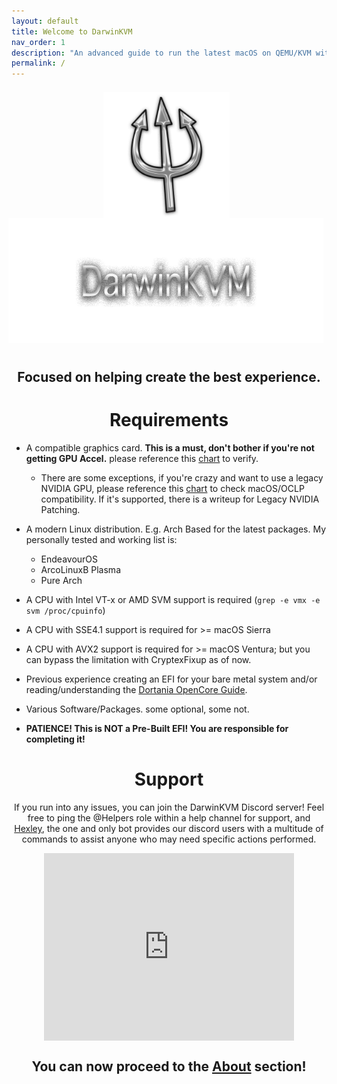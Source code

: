 ```yaml
---
layout: default
title: Welcome to DarwinKVM
nav_order: 1
description: "An advanced guide to run the latest macOS on QEMU/KVM with libvirtd/Virt-Manager, Includes GPU Passthrough, and various write-ups for deep customization."
permalink: /
---
```


<style>
  .alignment_img {
    position: relative;
    top: +7px;
    left: -4px;
  }

  .alignment_img_alt {
    position: relative;
    left: -5px;
    bottom: +10px;
  }
</style>

<p align="center">
  <img src="./assets/DarwinKVMLogo.png" width="40%" height="40%" class="alignment_img">
</p>

<p align="center">
  <img width="650" height="200" src="./assets/HeaderTextOnly.png" class="alignment_img_alt">
</p>

<h2 align="center">Focused on helping create the best experience.</h2>

<h1 align="center">Requirements</h1>

* A compatible graphics card. <b>This is a must, don't bother if you're not getting GPU Accel.</b> please reference this <a href="docs/11-GPUSupport/01-AMD">chart</a> to verify.
  * There are some exceptions, if you're crazy and want to use a legacy NVIDIA GPU, please reference this <a href="docs/11-GPUSupport/02-NVIDIA">chart</a> to check macOS/OCLP compatibility. If it's supported, there is a writeup for Legacy NVIDIA Patching.

* A modern Linux distribution. E.g. Arch Based for the latest packages. My personally tested and working list is:
  * EndeavourOS
  * ArcoLinuxB Plasma
  * Pure Arch

* A CPU with Intel VT-x or AMD SVM support is required (`grep -e vmx -e svm /proc/cpuinfo`)

* A CPU with SSE4.1 support is required for >= macOS Sierra

* A CPU with AVX2 support is required for >= macOS Ventura; but you can bypass the limitation with CryptexFixup as of now.

* Previous experience creating an EFI for your bare metal system and/or reading/understanding the [Dortania OpenCore Guide](https://dortania.github.io/OpenCore-Install-Guide/).

* Various Software/Packages. some optional, some not.

* <b>PATIENCE! This is NOT a Pre-Built EFI! You are responsible for completing it!</b>

<h1 align="center">Support</h1>

<p align="center">If you run into any issues, you can join the DarwinKVM Discord server! Feel free to ping the @Helpers role within a help channel for support, and <a href="https://github.com/royalgraphx/Hexley">Hexley</a>, the one and only bot provides our discord users with a multitude of commands to assist anyone who may need specific actions performed.</p>

<div style="display: flex; justify-content: center; align-items: center;">
    <iframe src="https://discord.com/widget?id=1131552514412654683&theme=dark" width="400" height="300" allowtransparency="true" frameborder="0" sandbox="allow-popups allow-popups-to-escape-sandbox allow-same-origin allow-scripts"></iframe>
</div>

<h2 align="center">You can now proceed to the <a href="docs/01-About.html">About</a> section!</h2>
